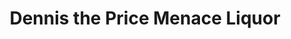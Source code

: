 ---
title: "Dennis the Price Menace Liquor"
url: /amarillo/dennis-the-price-menace-liquor/
shop: alcohol
---